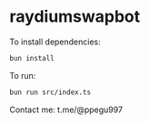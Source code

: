 # raydiumswapbot

To install dependencies:

```bash
bun install
```

To run:

```bash
bun run src/index.ts
```



Contact me: t.me/@ppegu997
